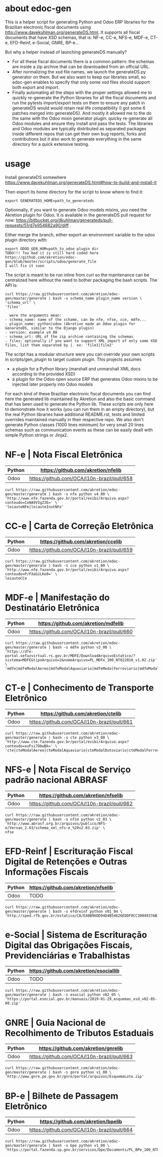 # about edoc-gen

This is a helper script for generating Python and Odoo ERP libraries for the Brazilian electronic fiscal documents using http://www.davekuhlman.org/generateDS.html. It supports all fiscal documents that have XSD schemas, that is: NF-e, CC-e, NFS-e, MDF-e, CT-e, EFD-Reinf, e-Social, GNRE, BP-e...

But why a helper instead of launching generateDS manually?
- For all these fiscal documents there is a common pattern: the schemas are inside a zip archive that can be downloaded from an official URL.
- After normalizing the xsd file names, we launch the generateDS.py generator on them. But we also want to keep our libraries small, so edoc-gen enables to specify that only some xsd files should support both export and import.
- Finally automating all the steps with the proper settings allowed me to quickly re-generate the Python libraries for all the fiscal documents and run the pytests import/export tests on them to ensure any patch in generateDS would would retain real life compatibility (I got some 6 patches merged into generateDS). And mostly it allowed me to the do the same with the Odoo mixin generator plugin: quicky re-generate all Odoo modules and ensure they install and pass the tests. The libraries and Odoo modules are typically distributed as separated packages inside different repos that can get their own bug reports, forks and contributions but it also work to generate everything in the same directory for a quick extensive testing.

# usage

Install generateDS somewhere https://www.davekuhlman.org/generateDS.html#how-to-build-and-install-it

Then export its home directory for the script to know where to find it:
```
export GENERATEDS_HOME=path_to_generateds
```

Optionnally, if you want to generate Odoo models mixins, you need the Akretion plugin for Odoo. It is available in the generateDS pull request for now: https://bitbucket.org/dkuhlman/generateds/pull-requests/51/d7e954682a90/diff .

Either merge the branch, either export an environment variable to the odoo plugin directory with:
```
export ODOO_GEN_HOM=path_to_odoo plugin dir
TODO!!! Too bad it is still hard coded here https://github.com/akretion/edoc-gen/blob/master/scripts/odoo/generate_file
I will fix it soon
```

The script is meant to be run inline from curl so the maintenance can be centralized here without the need to bother packaging the bash scripts. The API is:

```
curl https://raw.githubusercontent.com/akretion/edoc-gen/master/generate | bash -s schema_name plugin_name version \
'schema_url' \
'files'

  were the arguments mean:
- schema_name: name of the schame, can be nfe, nfse, cce, mdfe...
- plugin_name: python|odoo (Akretion made an Odoo plugin for GenarateDS, similar to the Django plugin)
- version: example v4_00
- schema_url: URL of the zip archive containing the schemas
- files: optionally if you want to support XML import of only some XSD files, list them separated by |. ex: 'file1|file2'
```

The script has a modular structure were you can override your own scripts in scripts/gen_plugin to target custom plugin. This projects assumes

* a plugin for a Python library (marshall and unmarshall XML docs according to the provided XSD)
* a plugin for the Odoo open source ERP that generates Odoo mixins to be injected later properly into Odoo models

For each kind of these Brazilian electronic fiscal documents you can find here the generated lib maintained by Akretion and also the basic command that has been used to generate the Python lib. These scripts are only here to demonstrate how it works (you can run them in an empty directory), but the real Python libraries have additional README.rst, tests and limited overrides maintained manually in their respective repo. We also don't generate Python classes (1000 lines minimum) for very small 20 lines schemas such as communication events as these can be easily dealt with simple Python strings or Jinja2.

# NF-e | Nota Fiscal Eletrônica


| Python  | https://github.com/akretion/nfelib           |
|---------|----------------------------------------------|
| Odoo    | https://github.com/OCA/l10n-brazil/pull/658  |


```
curl https://raw.githubusercontent.com/akretion/edoc-gen/master/generate | bash -s nfe python v4_00 \
'http://www.nfe.fazenda.gov.br/portal/exibirArquivo.aspx?conteudo=CoNA9VIgZ3E=' \
'leiauteNFe|leiauteInutNFe'
```

# CC-e | Carta de Correção Eletrônica


| Python  | https://github.com/akretion/ccelib           |
|---------|----------------------------------------------|
| Odoo    | https://github.com/OCA/l10n-brazil/pull/659  |

```
curl https://raw.githubusercontent.com/akretion/edoc-gen/master/generate | bash -s cce python v1_00 \
'http://www.nfe.fazenda.gov.br/portal/exibirArquivo.aspx?conteudo=P/FXaGiLKo0=' \
leiauteCCe
```

# MDF-e | Manifestação do Destinatário Eletrônica


| Python  | https://github.com/akretion/mdfelib          |
|---------|----------------------------------------------|
| Odoo    | https://github.com/OCA/l10n-brazil/pull/660  |

```
curl https://raw.githubusercontent.com/akretion/edoc-gen/master/generate | bash -s mdfe python v3_00 \
'https://dfe-portal.sefazvirtual.rs.gov.br/MDFE/DownloadArquivoEstatico/?sistema=MDFE&tipoArquivo=2&nomeArquivo=PL_MDFe_300_NT022018_v1.02.zip' \
'mdfe|mdfeModalAereo|mdfeModalAquaviario|mdfeModalFerroviario|mdfeModalRodoviario'
```

# CT-e | Conhecimento de Transporte Eletrônico


| Python  | https://github.com/akretion/ctelib           |
|---------|----------------------------------------------|
| Odoo    | https://github.com/OCA/l10n-brazil/pull/661  |

```
curl https://raw.githubusercontent.com/akretion/edoc-gen/master/generate | bash -s cte python v3_00 \
'http://www.cte.fazenda.gov.br/portal/exibirArquivo.aspx?conteudo=xuFsi7DbwBk=' \
'cte|cteModalAereo|cteModalAquaviario|cteModalDutoviario|cteModalFerroviario|cteModalRodoviarioOS|cteModalRodoviario|cteMultiModal'
```

# NFS-e | Nota Fiscal de Serviço padrão nacional ABRASF

| Python  | https://github.com/akretion/nfselib          |
|---------|----------------------------------------------|
| Odoo    | https://github.com/OCA/l10n-brazil/pull/662  |

```
curl https://raw.githubusercontent.com/akretion/edoc-gen/master/generate | bash -s nfse python v2_03 \
'http://www.abrasf.org.br/arquivos/publico/NFS-e/Versao_2.03/schema_xml_nfs-e_%20v2.03.zip' \
nfse
```

# EFD-Reinf | Escrituração Fiscal Digital de Retenções e Outras Informações Fiscais


| Python  | https://github.com/akretion/nfselib          |
|---------|----------------------------------------------|
| Odoo    | TODO                                         |

```
curl https://raw.githubusercontent.com/akretion/edoc-gen/master/generate | bash -s efdreinf python v01_04 \
'http://sped.rfb.gov.br/estatico/CA/E40B96DD94D4B54626EDDF0CC3004937AB1597/Pacote%20XSD%20Eventos%20EFD%20Reinf%20v1_04_00.zip'
```

# e-Social | Sistema de Escrituração Digital das Obrigações Fiscais, Previdenciárias e Trabalhistas

| Python  | https://github.com/akretion/esociallib       |
|---------|----------------------------------------------|
| Odoo    | TODO                                         |

```
curl https://raw.githubusercontent.com/akretion/edoc-gen/master/generate | bash -s esocial python v02_05 \
'https://portal.esocial.gov.br/manuais/2019-01-29_esquemas_xsd_v02-05-00.zip'
```

# GNRE | Guia Nacional de Recolhimento de Tributos Estaduais

| Python  | https://github.com/akretion/gnrelib          |
|---------|----------------------------------------------|
| Odoo    | https://github.com/OCA/l10n-brazil/pull/663  |

```
curl https://raw.githubusercontent.com/akretion/edoc-gen/master/generate | bash -s gnre python v1_00 \
'http://www.gnre.pe.gov.br/gnre/portal/arquivos/EsquemaLote.zip'
```

# BP-e | Bilhete de Passagem Eletrônico

| Python  | https://github.com/akretion/bpelib           |
|---------|----------------------------------------------|
| Odoo    | https://github.com/OCA/l10n-brazil/pull/664  |

```
curl https://raw.githubusercontent.com/akretion/edoc-gen/master/generate | bash -s bpe python v1_00 \
'https://portal.fazenda.sp.gov.br/servicos/bpe/Documents/PL_BPe_100_NT022018.zip'
```

